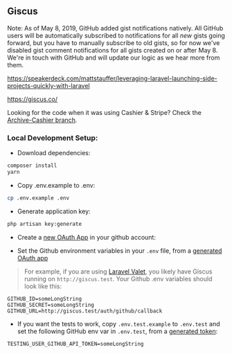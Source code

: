 ## Giscus

Note: As of May 8, 2019, GitHub added gist notifications natively. All GitHub users will be automatically subscribed to notifications for all *new* gists going forward, but you have to manually subscribe to old gists, so for now we've disabled gist comment notifications for all gists created on or after May 8. We're in touch with GitHub and will update our logic as we hear more from them.

https://speakerdeck.com/mattstauffer/leveraging-laravel-launching-side-projects-quickly-with-laravel

https://giscus.co/

Looking for the code when it was using Cashier & Stripe? Check the [Archive-Cashier branch](https://github.com/tightenco/giscus/tree/archive/cashier).

### Local Development Setup:

- Download dependencies:

```bash
composer install
yarn
```

- Copy .env.example to .env:

```bash
cp .env.example .env
```

- Generate application key:

```bash
php artisan key:generate
```

- Create a [new OAuth App](https://github.com/settings/applications/new) in your github account:

- Set the Github environment variables in your `.env` file, from a [generated OAuth app](https://github.com/settings/applications/new)
> For example, if you are using [Laravel Valet](https://laravel.com/docs/valet), you likely have Giscus running on `http://giscus.test`. Your Github .env variables should look like this:

```dotenv
GITHUB_ID=someLongString
GITHUB_SECRET=someLongString
GITHUB_URL=http://giscus.test/auth/github/callback
```

- If you want the tests to work, copy `.env.test.example` to `.env.test` and set the following GitHub env var in `.env.test`, from a [generated token](https://github.com/settings/tokens):

```dotenv
TESTING_USER_GITHUB_API_TOKEN=someLongString
```
